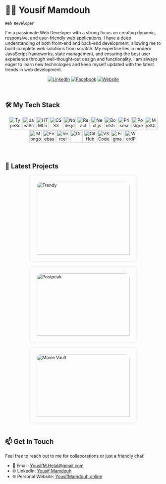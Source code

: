 # 👨‍💻 Yousif Mamdouh

**`Web Developer`**

I'm a passionate Web Developer with a strong focus on creating dynamic, responsive, and user-friendly web applications. I have a deep understanding of both front-end and back-end development, allowing me to build complete web solutions from scratch. My expertise lies in modern JavaScript frameworks, state management, and ensuring the best user experience through well-thought-out design and functionality. I am always eager to learn new technologies and keep myself updated with the latest trends in web development.

<p align="center">
  <a href="https://www.linkedin.com/in/yousifmhelal/" target="_blank">
    <img alt="LinkedIn" title="Connect on LinkedIn" src="https://custom-icon-badges.demolab.com/badge/-LinkedIn-blue?style=for-the-badge&logo=linkedin&logoColor=white"/></a>
  <a href="https://www.facebook.com/YousifM.Helal" target="_blank">
    <img alt="Facebook" title="Follow me on Facebook" src="https://custom-icon-badges.demolab.com/badge/-Facebook-blue?style=for-the-badge&logo=facebook&logoColor=white"/></a>
  <a href="https://yousifmamdouh.online/" target="_blank">
    <img alt="Website" title="Visit my website" src="https://custom-icon-badges.demolab.com/badge/-Website-black?style=for-the-badge&logo=globe&logoColor=white"/></a>
</p>

<br />

## 🛠️ My Tech Stack

<p align="center">
  <img alt="TypeScript" width="40px" src="https://cdn.jsdelivr.net/gh/devicons/devicon/icons/typescript/typescript-plain.svg" />
  <img alt="JavaScript" width="40px" src="https://cdn.jsdelivr.net/gh/devicons/devicon/icons/javascript/javascript-plain.svg" />
  <img alt="HTML5" width="40px" src="https://cdn.jsdelivr.net/gh/devicons/devicon/icons/html5/html5-plain.svg" />
  <img alt="CSS3" width="40px" src="https://cdn.jsdelivr.net/gh/devicons/devicon/icons/css3/css3-plain.svg" />
  <img alt="Node.js" width="40px" src="https://cdn.jsdelivr.net/gh/devicons/devicon/icons/nodejs/nodejs-original.svg" />
  <img alt="React" width="40px" src="https://cdn.jsdelivr.net/gh/devicons/devicon/icons/react/react-original.svg" />
  <img alt="Next.js" width="40px" src="https://cdn.jsdelivr.net/gh/devicons/devicon/icons/nextjs/nextjs-original.svg" />
  <img alt="Bootstrap" width="40px" src="https://cdn.jsdelivr.net/gh/devicons/devicon/icons/bootstrap/bootstrap-plain.svg" />
  <img alt="Prisma" width="40px" src="https://cdn.jsdelivr.net/gh/devicons/devicon/icons/prisma/prisma-original.svg" />
  <img alt="Postgres" width="40px" src="https://cdn.jsdelivr.net/gh/devicons/devicon/icons/postgresql/postgresql-plain.svg" />
  <img alt="MySQL" width="40px" src="https://cdn.jsdelivr.net/gh/devicons/devicon/icons/mysql/mysql-original.svg" />
  <img alt="MongoDB" width="40px" src="https://cdn.jsdelivr.net/gh/devicons/devicon/icons/mongodb/mongodb-original.svg" />
  <img alt="Firebase" width="40px" src="https://cdn.jsdelivr.net/gh/devicons/devicon/icons/firebase/firebase-plain.svg" />
  <img alt="Vercel" width="40px" src="https://cdn.jsdelivr.net/gh/devicons/devicon/icons/vercel/vercel-original.svg" />
  <img alt="Git" width="40px" src="https://cdn.jsdelivr.net/gh/devicons/devicon/icons/git/git-original.svg" />
  <img alt="GitHub" width="40px" src="https://cdn.jsdelivr.net/gh/devicons/devicon/icons/github/github-original.svg" />
  <img alt="VS Code" width="40px" src="https://cdn.jsdelivr.net/gh/devicons/devicon/icons/vscode/vscode-original.svg" />
  <img alt="Figma" width="40px" src="https://cdn.jsdelivr.net/gh/devicons/devicon/icons/figma/figma-original.svg" />
  <img alt="WordPress" width="40px" src="https://cdn.jsdelivr.net/gh/devicons/devicon/icons/wordpress/wordpress-plain.svg" />
</p>

<br />

## 🚀 Latest Projects

<div style="display: flex; flex-wrap: wrap; gap: 20px; justify-content: center;">

  <!-- Trendy Project -->
  <div style="flex: 1 1 300px; max-width: 300px; box-shadow: 0 0 10px rgba(0,0,0,0.1); border-radius: 8px; overflow: hidden; padding: 20px;">
    <a href="https://github.com/YousifMHelal/trendy" target="_blank">
      <img src="https://my-portfolio-five-lime-57.vercel.app/_next/image?url=%2Fecom-pc.png&w=1200&q=75" alt="Trendy" style="width: 100%; border-bottom: 1px solid #ddd; border-radius: 15px 15px 0 0;"/>
    </a>
    <h3>Trendy</h3>
    <p>A comprehensive e-commerce platform designed to provide a seamless shopping experience. The application offers robust authentication, product management, dynamic categorization, and secure checkout features.</p>
    <div style="margin-top: 10px;">
      <a href="https://github.com/YousifMHelal/trendy" target="_blank" style="display: inline-block; background-color: #007bff; color: white; padding: 10px 8px; border-radius: 5px; text-decoration: none;">🔗 GitHub Repo</a>
      <a href="https://trendy-sigma.vercel.app/" target="_blank" style="display: inline-block; background-color: #28a745; color: white; padding: 10px 8px; border-radius: 5px; text-decoration: none; margin-left: 10px;">🌐 Live Demo</a>
    </div>
  </div>

  <!-- Postpeak Project -->
  <div style="flex: 1 1 300px; max-width: 300px; box-shadow: 0 0 10px rgba(0,0,0,0.1); border-radius: 8px; overflow: hidden; padding: 20px;">
   <a href="https://github.com/YousifMHelal/postpeak" target="_blank">
      <img src="https://my-portfolio-five-lime-57.vercel.app/_next/image?url=%2Fblog-pc.png&w=1200&q=75" alt="Postpeak" style="width: 100%; border-bottom: 1px solid #ddd; border-radius: 15px 15px 0 0;"/>
    </a>
    <h3>Postpeak</h3>
    <p>A dynamic blogging platform built with Next.js and Prisma. Users can sign up, log in, create posts, view other posts, comment on them, and filter posts by category.</p>
    <div style="margin-top: 10px;">
      <a href="https://github.com/YousifMHelal/postpeak" target="_blank" style="display: inline-block; background-color: #007bff; color: white; padding: 10px 8px; border-radius: 5px; text-decoration: none;">🔗 GitHub Repo</a>
    </div>
  </div>

  <!-- Movie Vault Project -->
  <div style="flex: 1 1 300px; max-width: 300px; box-shadow: 0 0 10px rgba(0,0,0,0.1); border-radius: 8px; overflow: hidden; padding: 20px;">
    <a href="https://github.com/YousifMHelal/movie-vault" target="_blank">
      <img src="https://my-portfolio-five-lime-57.vercel.app/_next/image?url=%2Fmove-pc.png&w=1200&q=75" alt="Movie Vault" style="width: 100%; border-bottom: 1px solid #ddd; border-radius: 15px 15px 0 0;"/>
    </a>
    <h3>Movie Vault</h3>
    <p>A movie database application that allows users to search for movies, view details, and save their favorites. Built using React and Axios.</p>
    <div style="margin-top: 10px;">
      <a href="https://github.com/YousifMHelal/movie-vault" target="_blank" style="display: inline-block; background-color: #007bff; color: white; padding: 10px 8px; border-radius: 5px; text-decoration: none;">🔗 GitHub Repo</a>
    </div>
  </div>
  </div>

<br />

## 📫 Get In Touch

Feel free to reach out to me for collaborations or just a friendly chat!

- 📧 Email: [YousifM.Helal@gmail.com](mailto:YousifM.Helal@gmail.com)
- 🌐 LinkedIn: [Yousif Mamdouh](https://www.linkedin.com/in/yousifmhelal/)
- 🌐 Personal Website: [YousifMamdouh.online](https://yousifmamdouh.online/)

